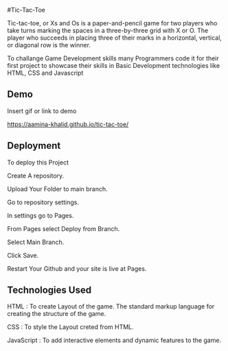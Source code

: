 #Tic-Tac-Toe

Tic-tac-toe, or Xs and Os is a paper-and-pencil game for two players who take turns marking the spaces in a three-by-three grid with X or O. The player who succeeds in placing three of their marks in a horizontal, vertical, or diagonal row is the winner.

To challange Game Development skills many Programmers code it for their first project to showcase their skills in Basic Development technologies like HTML, CSS and Javascript


## Demo
Insert gif or link to demo

https://aamina-khalid.github.io/tic-tac-toe/


## Deployment
To deploy this Project

Create A repository.

Upload Your Folder to main branch.

Go to repository settings.

In settings go to Pages.

From Pages select Deploy from Branch.

Select Main Branch.

Click Save.

Restart Your Github and your site is live at Pages.



## Technologies Used

HTML : To create Layout of the game. The standard markup language for creating the structure of the game.

CSS : To style the Layout creted from HTML.

JavaScript : To add interactive elements and dynamic features to the game.
